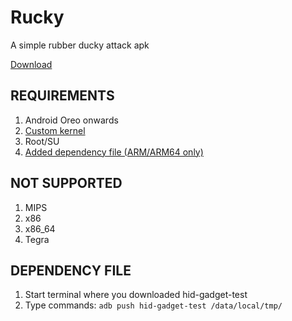 # Rucky
A simple rubber ducky attack apk

[Download](https://github.com/mayankmetha/Rucky/blob/master/release/rucky.apk?raw=true)

## REQUIREMENTS
1) Android Oreo onwards
2) [Custom kernel](https://github.com/pelya/android-keyboard-gadget)
3) Root/SU
4) [Added dependency file (ARM/ARM64 only)](https://github.com/mayankmetha/Rucky/blob/master/release/hid-gadget-test?raw=true)

## NOT SUPPORTED
1) MIPS
2) x86
3) x86_64
4) Tegra

## DEPENDENCY FILE
1) Start terminal where you downloaded hid-gadget-test
2) Type commands: `adb push hid-gadget-test /data/local/tmp/`

